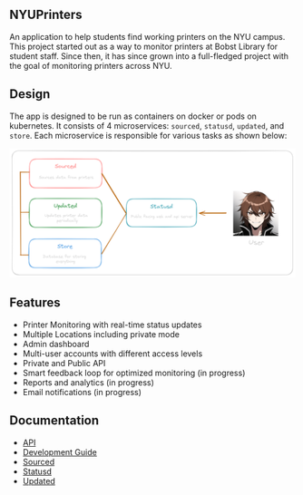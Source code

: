 ## NYUPrinters

An application to help students find working printers on the NYU campus. This project started out as a way to monitor 
printers at Bobst Library for student staff. Since then, it has since grown into a full-fledged project with the
goal of monitoring printers across NYU.

## Design

The app is designed to be run as containers on docker or pods on kubernetes. It consists of 4 microservices: `sourced`, `statusd`, `updated`, and `store`. 
Each microservice is responsible for various tasks as shown below:

![plot](./docs/images/design.png)

## Features

- Printer Monitoring with real-time status updates
- Multiple Locations including private mode
- Admin dashboard
- Multi-user accounts with different access levels
- Private and Public API
- Smart feedback loop for optimized monitoring (in progress)
- Reports and analytics (in progress)
- Email notifications (in progress)

## Documentation

- [API](./docs/api.md)
- [Development Guide](./docs/dev-guide.md)
- [Sourced](./docs/sourced.md)
- [Statusd](./docs/statusd.md)
- [Updated](./docs/updated.md)
